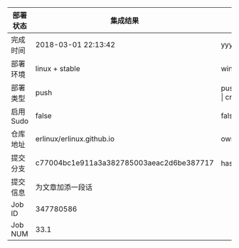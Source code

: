 部署状态 | 集成结果 | 参考值
---|---|---
完成时间 | 2018-03-01 22:13:42 | yyyy-mm-dd hh:mm:ss
部署环境 | linux + stable | window \| linux + stable
部署类型 | push | push \| pull_request \| api \| cron
启用Sudo | false | false \| true
仓库地址 | erlinux/erlinux.github.io | owner_name/repo_name
提交分支 | c77004bc1e911a3a382785003aeac2d6be387717 | hash 16位
提交信息 | 为文章加添一段话 |
Job ID   | 347780586 |
Job NUM  | 33.1 |
